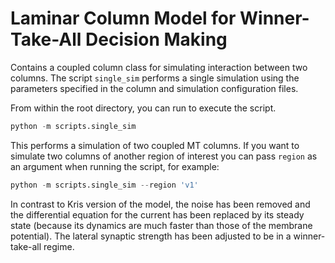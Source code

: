 # Laminar Column Model for Winner-Take-All Decision Making

Contains a coupled column class for simulating interaction between two columns. The script `single_sim` performs a single simulation using the parameters specified in the column and simulation configuration files.

From within the root directory, you can run to execute the script.
```python
python -m scripts.single_sim
```

This performs a simulation of two coupled MT columns. If you want to simulate two columns of another region of interest you can pass `region` as an argument when running the script, for example:
```python
python -m scripts.single_sim --region 'v1'
```

In contrast to Kris version of the model, the noise has been removed and the differential equation for the current has been replaced by its steady state (because its dynamics are much faster than those of the membrane potential). The lateral synaptic strength has been adjusted to be in a winner-take-all regime. 
